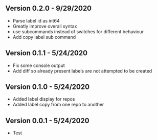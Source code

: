 ## Version 0.2.0 - 9/29/2020
 * Parse label id as int64
 * Greatly improve overall syntax
 * use subcommands instead of switches for different behaviour
 * Add copy label sub command

## Version 0.1.1 - 5/24/2020
 * Fix some console output
 * Add diff so already present labels are not attempted to be created

## Version 0.1.0 - 5/24/2020
 * Added label display for repos
 * Added label copy from one repo to another

## Version 0.0.1 - 5/24/2020
 * Test

